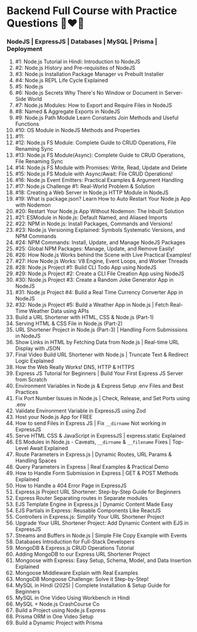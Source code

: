 # Backend Full Course with Practice Questions 🚀❤️‍🔥

### NodeJS | ExpressJS | Databases | MySQL | Prisma | Deployment

1. #1: Node.js Tutorial in Hindi: Introduction to NodeJS
2. #2: Node.js History and Pre-requisites of NodeJS
3. #3: Node.js Installation Package Manager vs Prebuilt Installer
4. #4: Node.js REPL Life Cycle Explained
5. #5: Node.js
6. #6: Node.js Secrets Why There's No Window or Document in Server-Side World
7. #7: Node.js Modules: How to Export and Require Files in NodeJS
8. #8: Named & Aggregate Exports in NodeJS
9. #9: Node.js Path Module Learn Constants Join Methods and Useful Functions
10. #10: OS Module in NodeJS Methods and Properties
11. #11:
12. #12: Node.js FS Module: Complete Guide to CRUD Operations, File Renaming Sync
13. #13: Node.js FS Module(Async): Complete Guide to CRUD Operations, File Renaming Sync
14. #14: Node.js FS Module with Promises: Write, Read, Update and Delete
15. #15: Node.js FS Module with Async/Await: File CRUD Operations!
16. #16: Node.js Event Emitters: Practical Examples & Argument Handling
17. #17: Node.js Challenge #1: Real-World Problem & Solution
18. #18: Creating a Web Server in Node.js HTTP Module in NodeJS
19. #19: What is package.json? Learn How to Auto Restart Your Node.js App with Nodemon
20. #20: Restart Your Node.js App Without Nodemon: The Inbuilt Solution
21. #21: ESModule in Node.js: Default Named, and Aliased Imports
22. #22: NPM in Node.js: Install Packages, Commands and Versions!
23. #23: Node.js Versioning Explained: Symbols Systematic Versions, and NPM Commands
24. #24: NPM Commands: Install, Update, and Manage NodeJS Packages
25. #25: Global NPM Packages: Manage, Update, and Remove Easily!
26. #26: How Node.js Works behind the Scene with Live Practical Examples!
27. #27: How Node.js Works: V8 Engine, Event Loops, and Worker Threads
28. #28: Node.js Project #1: Build CLI Todo App using NodeJS
29. #29: Node.js Project #2: Create a CLI File Creation App using NodeJS
30. #30: Node.js Project #3: Create a Random Joke Generator App in NodeJS
31. #31: Node.js Project #4: Build a Real Time Currency Converter App in NodeJS
32. #32: Node.js Project #5: Build a Weather App in Node.js | Fetch Real-Time Weather Data using APIs 
33. Build a URL Shortener with HTML, CSS & Node.js (Part-1)
34. Serving HTML & CSS File in Node.js (Part-2)
35. URL Shortener Project in Node.js (Part-3) | Handling Form Submissions in NodeJS
36. Show Links in HTML by Fetching Data from Node.js | Real-time URL Display with JSON
37. Final Video Build URL Shortener with Node.js | Truncate Text & Redirect Logic Explained
38. How the Web Really Works! DNS, HTTP & HTTPS
39. Express JS Tutorial for Beginners | Build Your First Express JS Server from Scratch
40. Environment Variables in Node.js & Express Setup .env Files and Best Practices
41. Fix Port Number Issues in Node.js | Check, Release, and Set Ports using .env
42. Validate Environment Variable in ExpressJS using Zod
43. Host your Node.js App for FREE
44. How to send Files in Express JS | Fix `__dirname` Not working in ExpressJS
45. Serve HTML CSS & JavaScript in ExpressJS | express.static Explained
46. ES Modules in Node.js - Caveats, `__dirname` & `__filename` Fixes | Top-Level Await Explained
47. Route Parameters in Express.js | Dynamic Routes, URL Params & Handling Spaces
48. Query Parameters in Express | Real Examples & Practical Demo
49. How to Handle Form Submission in Express | GET & POST Methods Explained
50. How to Handle a 404 Error Page in ExpressJS
51. Express.js Project URL Shortener: Step-by-Step Guide for Beginners
52. Express Router Separating routes in Separate modules
53. EJS Template Engine in Express.js | Dynamic Content Made Easy
54. EJS Partials in Express: Reusable Components Like ReactJS
55. Controllers in Express.js: Simplify Your URL Shortener Project
56. Upgrade Your URL Shortener Project: Add Dynamic Content with EJS in ExpressJS
57. Streams and Buffers in Node.js | Simple File Copy Example with Events
58. Databases Introduction for Full-Stack Developers
59. MongoDB & Express.js CRUD Operations Tutorial
60. Adding MongoDB to our Express URL Shortener Project
61. Mongoose with Express: Easy Setup, Schema, Model, and Data Insertion Explained
62. Mongoose Middleware Explain with Real Examples
63. MongoDB Mongoose Challenge: Solve it Step-by-Step!
64. MySQL in Hindi (2025) | Complete Installation & Setup Guide for Beginners
65. MySQL in One Video Using Workbench in Hindi
66. MySQL + Node.js CrashCourse Co
67. Build a Project using Node.js Express
68. Prisma ORM in One Video Setup
69. Build a Dynamic Project with Prisma
